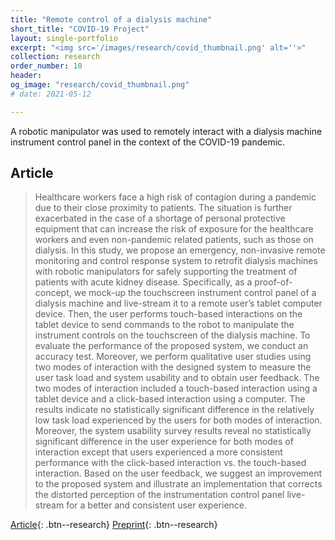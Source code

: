```yaml
---
title: "Remote control of a dialysis machine"
short_title: "COVID-19 Project"
layout: single-portfolio
excerpt: "<img src='/images/research/covid_thumbnail.png' alt=''>"
collection: research
order_number: 10
header: 
og_image: "research/covid_thumbnail.png"
# date: 2021-05-12

---
```


A robotic manipulator was used to remotely interact with a dialysis machine instrument control panel in the context of the COVID-19 pandemic.

## Article

> Healthcare workers face a high risk of contagion during a pandemic due to their close proximity to patients. The situation is further exacerbated in the case of a shortage of personal protective equipment that can increase the risk of exposure for the healthcare workers and even non-pandemic related patients, such as those on dialysis. In this study, we propose an emergency, non-invasive remote monitoring and control response system to retrofit dialysis machines with robotic manipulators for safely supporting the treatment of patients with acute kidney disease. Specifically, as a proof-of-concept, we mock-up the touchscreen instrument control panel of a dialysis machine and live-stream it to a remote user’s tablet computer device. Then, the user performs touch-based interactions on the tablet device to send commands to the robot to manipulate the instrument controls on the touchscreen of the dialysis machine. To evaluate the performance of the proposed system, we conduct an accuracy test. Moreover, we perform qualitative user studies using two modes of interaction with the designed system to measure the user task load and system usability and to obtain user feedback. The two modes of interaction included a touch-based interaction using a tablet device and a click-based interaction using a computer. The results indicate no statistically significant difference in the relatively low task load experienced by the users for both modes of interaction. Moreover, the system usability survey results reveal no statistically significant difference in the user experience for both modes of interaction except that users experienced a more consistent performance with the click-based interaction vs. the touch-based interaction. Based on the user feedback, we suggest an improvement to the proposed system and illustrate an implementation that corrects the distorted perception of the instrumentation control panel live-stream for a better and consistent user experience.

<!-- *(Robot manipulator, Raspberry pi programming, Data acquisition, processing, and visualization)*


**Tech:** Raspberry pi, Unity, ROS, Web sockets, C#, C++ -->


[Article](https://doi.org/10.3389/frobt.2021.612855){: .btn--research} [Preprint](/files/pdf/research/COVID-19_Emergency_Response.pdf){: .btn--research}
<!-- [Supplemental Information](/files/pdf/research/Turning the Lights on SI.pdf){: .btn--research} [Replication Archive](https://journals.sagepub.com/doi/suppl/10.1177/07388942211015242){: .btn--research} [GitHub Repo](https://github.com/jayrobwilliams/conflict-preemption){: .btn--research} [Poster](/files/pdf/research/PSS 2018 Poster.pdf){: .btn--research} -->